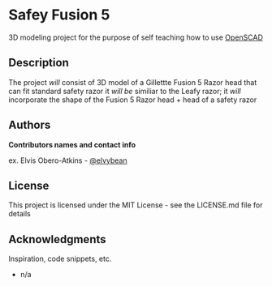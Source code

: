 # Safey Fusion 5
3D modeling project for the purpose of self teaching how to use [OpenSCAD](https://openscad.org/)

## Description

The project *will* consist of 3D model of a Gillettte Fusion 5 Razor head that can fit standard safety razor it *will be* similiar to the Leafy razor; it *will* incorporate the shape of the Fusion 5 Razor head + head of a safety razor 

## Authors

**Contributors names and contact info**

ex. Elvis Obero-Atkins - [@elvybean](https://github.com/elvybean/)

## License

This project is licensed under the MIT License - see the LICENSE.md file for details

## Acknowledgments

Inspiration, code snippets, etc.
* n/a
